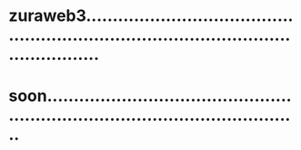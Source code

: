 # zuraweb3.............................................................................................................
# soon.....................................................................................................
